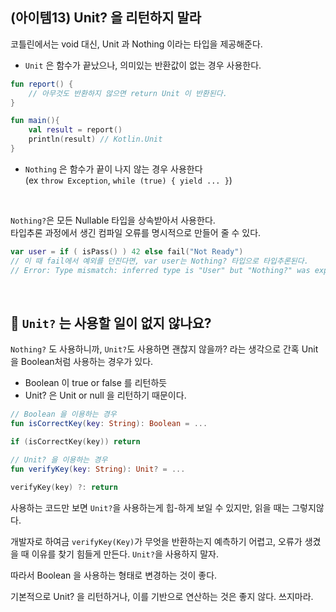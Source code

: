 ## (아이템13) Unit? 을 리턴하지 말라

코틀린에서는 void 대신, Unit 과 Nothing 이라는 타입을 제공해준다.

- `Unit` 은 함수가 끝났으나, 의미있는 반환값이 없는 경우 사용한다.
```kotlin
fun report() {
    // 아무것도 반환하지 않으면 return Unit 이 반환된다.
}

fun main(){
    val result = report()
    println(result) // Kotlin.Unit
}
```

- `Nothing` 은 함수가 끝이 나지 않는 경우 사용한다  
  (ex `throw Exception`, `while (true) { yield ... }`)  
  
<br>

`Nothing?`은 모든 Nullable 타입을 상속받아서 사용한다.  
타입추론 과정에서 생긴 컴파일 오류를 명시적으로 만들어 줄 수 있다.

```kotlin
var user = if ( isPass() ) 42 else fail("Not Ready")
// 이 때 fail에서 예외를 던진다면, var user는 Nothing? 타입으로 타입추론된다.
// Error: Type mismatch: inferred type is "User" but "Nothing?" was expected
```

<br>

## 📎 `Unit?` 는 사용할 일이 없지 않나요?
`Nothing?` 도 사용하니까, `Unit?`도 사용하면 괜찮지 않을까? 라는 생각으로 간혹 Unit을 Boolean처럼 사용하는 경우가 있다.

- Boolean 이 true or false 를 리턴하듯
- Unit? 은 Unit or null 을 리턴하기 때문이다.

```kotlin
// Boolean 을 이용하는 경우
fun isCorrectKey(key: String): Boolean = ...

if (isCorrectKey(key)) return
```
```kotlin
// Unit? 을 이용하는 경우
fun verifyKey(key: String): Unit? = ...

verifyKey(key) ?: return
```


사용하는 코드만 보면 `Unit?`을 사용하는게 힙-하게 보일 수 있지만, 읽을 때는 그렇지않다.  

개발자로 하여금 `verifyKey(Key)`가 무엇을 반환하는지 예측하기 어렵고, 오류가 생겼을 때 이유를 찾기 힘들게 만든다. `Unit?`을 사용하지 말자.

따라서 Boolean 을 사용하는 형태로 변경하는 것이 좋다.

기본적으로 Unit? 을 리턴하거나, 이를 기반으로 연산하는 것은 좋지 않다. 쓰지마라.
